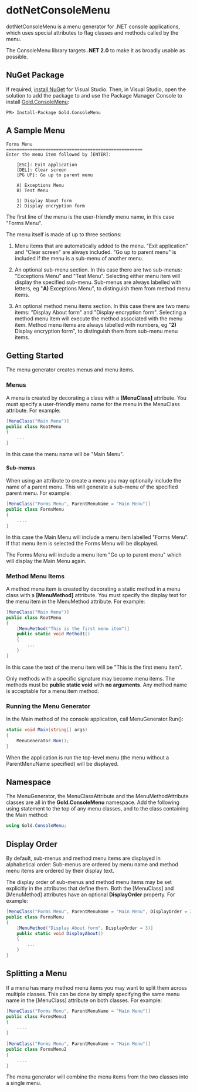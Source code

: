 # dotNetConsoleMenu
dotNetConsoleMenu is a menu generator for .NET console applications, which uses special attributes to flag classes and methods called by the menu.

The ConsoleMenu library targets **.NET 2.0** to make it as broadly usable as possible.

## NuGet Package
If required, [install NuGet](http://docs.nuget.org/docs/start-here/installing-nuget) for Visual Studio. Then, in Visual Studio, open the solution to add the package to and use the Package Manager Console to install [Gold.ConsoleMenu](https://www.nuget.org/packages/Gold.ConsoleMenu/):

    PM> Install-Package Gold.ConsoleMenu

## A Sample Menu

```
Forms Menu
====================================================
Enter the menu item followed by [ENTER]:

    [ESC]: Exit application
    [DEL]: Clear screen
    [PG UP]: Go up to parent menu

    A) Exceptions Menu
    B) Test Menu

    1) Display About form
    2) Display encryption form
```	

The first line of the menu is the user-friendly menu name, in this case "Forms Menu".

The menu itself is made of up to three sections:

1) Menu items that are automatically added to the menu.  "Exit application" and "Clear screen" are always included.  "Go up to parent menu" is included if the menu is a sub-menu of another menu.

2) An optional sub-menu section.  In this case there are two sub-menus: "Exceptions Menu" and "Test Menu".  Selecting either menu item will display the specified sub-menu.  Sub-menus are always labelled with letters, eg "**A)** Exceptions Menu", to distinguish them from method menu items.

3) An optional method menu items section.  In this case there are two menu items: "Display About form" and "Display encryption form".  Selecting a method menu item will execute the method associated with the menu item.  Method menu items are always labelled with numbers, eg "**2)** Display encryption form", to distinguish them from sub-menu menu items.

## Getting Started
The menu generator creates menus and menu items.

### Menus
A menu is created by decorating a class with a **[MenuClass]** attribute.  You must specify a user-friendly menu name for the menu in the MenuClass attribute.  For example:

```csharp
[MenuClass("Main Menu")]
public class RootMenu
{
    ...
}
```

In this case the menu name will be "Main Menu".

#### Sub-menus
When using an attribute to create a menu you may optionally include the name of a parent menu.  This will generate a sub-menu of the specified parent menu.  For example:

```csharp
[MenuClass("Forms Menu", ParentMenuName = "Main Menu")]
public class FormsMenu
{
    ....
}
```

In this case the Main Menu will include a menu item labelled "Forms Menu".  If that menu item is selected the Forms Menu will be displayed.  

The Forms Menu will include a menu item "Go up to parent menu" which will display the Main Menu again.

### Method Menu Items
A method menu item is created by decorating a static method in a menu class with a **[MenuMethod]** attribute.  You must specify the display text for the menu item in the MenuMethod attribute.  For example:

```csharp
[MenuClass("Main Menu")]
public class RootMenu
{
	[MenuMethod("This is the first menu item")]
	public static void Method1()
	{
		...
	}
}
```
In this case the text of the menu item will be "This is the first menu item".

Only methods with a specific signature may become menu items.  The methods must be **public static void** with **no arguments**.  Any method name is acceptable for a menu item method.

### Running the Menu Generator
In the Main method of the console application, call MenuGenerator.Run():

```csharp
static void Main(string[] args)
{
	MenuGenerator.Run();
}
```

When the application is run the top-level menu (the menu without a ParentMenuName specified) will be displayed.

## Namespace
The  MenuGenerator, the MenuClassAttribute and the MenuMethodAttribute classes are all in the **Gold.ConsoleMenu** namespace.  Add the following using statement to the top of any menu classes, and to the class containing the Main method:

```csharp
using Gold.ConsoleMenu;
```

## Display Order
By default, sub-menus and method menu items are displayed in alphabetical order: Sub-menus are ordered by menu name and method menu items are ordered by their display text.

The display order of sub-menus and method menu items may be set explicitly in the attributes that define them.  Both the [MenuClass] and [MenuMethod] attributes have an optional **DisplayOrder** property.  For example:

```csharp
[MenuClass("Forms Menu", ParentMenuName = "Main Menu", DisplayOrder = 2)]
public class FormsMenu
{
	[MenuMethod("Display About form", DisplayOrder = 3)]
	public static void DisplayAbout()
	{
		...
	}
}
```

## Splitting a Menu
If a menu has many method menu items you may want to split them across multiple classes.  This can be done by simply specifying the same menu name in the [MenuClass] attribute on both classes.  For example:

```csharp
[MenuClass("Forms Menu", ParentMenuName = "Main Menu")]
public class FormsMenu1
{
    ....
}
	
[MenuClass("Forms Menu", ParentMenuName = "Main Menu")]
public class FormsMenu2
{
    ....
}
```

The menu generator will combine the menu items from the two classes into a single menu.